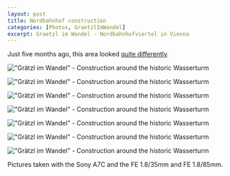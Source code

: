 ```yaml
---
layout: post
title: Nordbahnhof construction
categories: [Photos, GraetzlImWandel]
excerpt: Graetzl im Wandel - Nordbahnhofviertel in Vienna
---
```


Just five months ago, this area looked [quite differently](https://jakobhuerner.github.io/wasserturm_freie-mitte/). 

!["Grätzl im Wandel" - Construction around the historic Wasserturm](../images/20210709/nordbahnhof_construction-01.jpg)

!["Grätzl im Wandel" - Construction around the historic Wasserturm](../images/20210709/nordbahnhof_construction-02.jpg)

!["Grätzl im Wandel" - Construction around the historic Wasserturm](../images/20210709/nordbahnhof_construction-03.jpg)

!["Grätzl im Wandel" - Construction around the historic Wasserturm](../images/20210709/nordbahnhof_construction-04.jpg)

!["Grätzl im Wandel" - Construction around the historic Wasserturm](../images/20210709/nordbahnhof_construction-05.jpg)

!["Grätzl im Wandel" - Construction around the historic Wasserturm](../images/20210709/nordbahnhof_construction-06.jpg)

!["Grätzl im Wandel" - Construction around the historic Wasserturm](../images/20210709/nordbahnhof_construction-07.jpg)


Pictures taken with the Sony A7C and the FE 1.8/35mm and FE 1.8/85mm.
